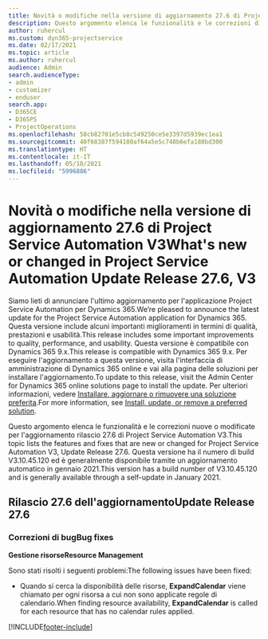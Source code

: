 ```yaml
---
title: Novità o modifiche nella versione di aggiornamento 27.6 di Project Service Automation aggiornamento rapido V3
description: Questo argomento elenca le funzionalità e le correzioni disponibili nella versione di aggiornamento 27.6 di Project Service Automation aggiornamento rapido V3.
author: ruhercul
ms.custom: dyn365-projectservice
ms.date: 02/17/2021
ms.topic: article
ms.author: ruhercul
audience: Admin
search.audienceType:
- admin
- customizer
- enduser
search.app:
- D365CE
- D365PS
- ProjectOperations
ms.openlocfilehash: 58cb82701e5cb8c549250ce5e3397d5939ec1ea1
ms.sourcegitcommit: 40f68387f594180af64a5e5c748b6efa188bd300
ms.translationtype: HT
ms.contentlocale: it-IT
ms.lasthandoff: 05/10/2021
ms.locfileid: "5996886"
---
```

# <a name="whats-new-or-changed-in-project-service-automation-update-release-276-v3"></a><span data-ttu-id="59a2b-103">Novità o modifiche nella versione di aggiornamento 27.6 di Project Service Automation V3</span><span class="sxs-lookup"><span data-stu-id="59a2b-103">What's new or changed in Project Service Automation Update Release 27.6, V3</span></span>

<span data-ttu-id="59a2b-104">Siamo lieti di annunciare l'ultimo aggiornamento per l'applicazione Project Service Automation per Dynamics 365.</span><span class="sxs-lookup"><span data-stu-id="59a2b-104">We’re pleased to announce the latest update for the Project Service Automation application for Dynamics 365.</span></span> <span data-ttu-id="59a2b-105">Questa versione include alcuni importanti miglioramenti in termini di qualità, prestazioni e usabilità.</span><span class="sxs-lookup"><span data-stu-id="59a2b-105">This release includes some important improvements to quality, performance, and usability.</span></span> <span data-ttu-id="59a2b-106">Questa versione è compatibile con Dynamics 365 9.x.</span><span class="sxs-lookup"><span data-stu-id="59a2b-106">This release is compatible with Dynamics 365 9.x.</span></span> <span data-ttu-id="59a2b-107">Per eseguire l'aggiornamento a questa versione, visita l'interfaccia di amministrazione di Dynamics 365 online e vai alla pagina delle soluzioni per installare l'aggiornamento.</span><span class="sxs-lookup"><span data-stu-id="59a2b-107">To update to this release, visit the Admin Center for Dynamics 365 online solutions page to install the update.</span></span> <span data-ttu-id="59a2b-108">Per ulteriori informazioni, vedere [Installare, aggiornare o rimuovere una soluzione preferita](/power-platform/admin/install-remove-preferred-solution).</span><span class="sxs-lookup"><span data-stu-id="59a2b-108">For more information, see [Install, update, or remove a preferred solution](/power-platform/admin/install-remove-preferred-solution).</span></span>

<span data-ttu-id="59a2b-109">Questo argomento elenca le funzionalità e le correzioni nuove o modificate per l'aggiornamento rilascio 27.6 di Project Service Automation V3.</span><span class="sxs-lookup"><span data-stu-id="59a2b-109">This topic lists the features and fixes that are new or changed for Project Service Automation V3, Update Release 27.6.</span></span> <span data-ttu-id="59a2b-110">Questa versione ha il numero di build V3.10.45.120 ed è generalmente disponibile tramite un aggiornamento automatico in gennaio 2021.</span><span class="sxs-lookup"><span data-stu-id="59a2b-110">This version has a build number of V3.10.45.120 and is generally available through a self-update in January 2021.</span></span>

## <a name="update-release-276"></a><span data-ttu-id="59a2b-111">Rilascio 27.6 dell'aggiornamento</span><span class="sxs-lookup"><span data-stu-id="59a2b-111">Update Release 27.6</span></span>

### <a name="bug-fixes"></a><span data-ttu-id="59a2b-112">Correzioni di bug</span><span class="sxs-lookup"><span data-stu-id="59a2b-112">Bug fixes</span></span>


<span data-ttu-id="59a2b-113">**Gestione risorse**</span><span class="sxs-lookup"><span data-stu-id="59a2b-113">**Resource Management**</span></span>

<span data-ttu-id="59a2b-114">Sono stati risolti i seguenti problemi:</span><span class="sxs-lookup"><span data-stu-id="59a2b-114">The following issues have been fixed:</span></span>

- <span data-ttu-id="59a2b-115">Quando si cerca la disponibilità delle risorse, **ExpandCalendar** viene chiamato per ogni risorsa a cui non sono applicate regole di calendario.</span><span class="sxs-lookup"><span data-stu-id="59a2b-115">When finding resource availability, **ExpandCalendar** is called for each resource that has no calendar rules applied.</span></span>


[!INCLUDE[footer-include](../includes/footer-banner.md)]